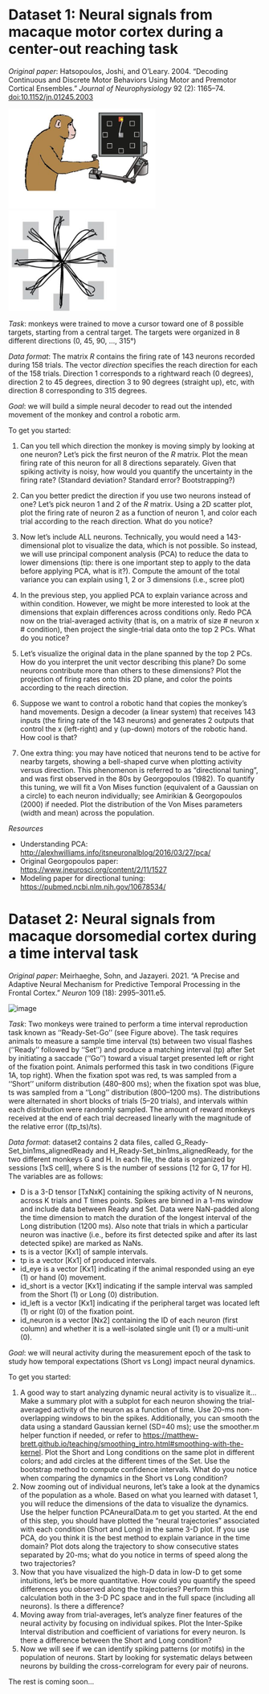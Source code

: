# Dataset 1: Neural signals from macaque motor cortex during a center-out reaching task

*Original paper*: Hatsopoulos, Joshi, and O’Leary. 2004. “Decoding Continuous and Discrete Motor Behaviors Using Motor and Premotor Cortical Ensembles.” *Journal of Neurophysiology* 92 (2): 1165–74.  [doi:10.1152/jn.01245.2003](https://journals.physiology.org/doi/full/10.1152/jn.01245.2003)


<img src="./dataset1_reaching-task/centerout-task.png" height="200" />      <img src="./dataset1_reaching-task/trajectories.png" height="200" />


*Task*: monkeys were trained to move a cursor toward one of 8 possible
targets, starting from a central target. The targets were organized in 8
different directions (0, 45, 90, …, 315°)

*Data format*: The matrix *R* contains the firing rate of 143 neurons
recorded during 158 trials. The vector *direction* specifies the reach
direction for each of the 158 trials. Direction 1 corresponds to a
rightward reach (0 degrees), direction 2 to 45 degrees, direction 3 to
90 degrees (straight up), etc, with direction 8 corresponding to 315
degrees.

*Goal*: we will build a simple neural decoder to read out the intended
movement of the monkey and control a robotic arm.

To get you started:

1)  Can you tell which direction the monkey is moving simply by looking
    at one neuron? Let’s pick the first neuron of the *R* matrix. Plot
    the mean firing rate of this neuron for all 8 directions separately.
    Given that spiking activity is noisy, how would you quantify the
    uncertainty in the firing rate? (Standard deviation? Standard error?
    Bootstrapping?)

1)  Can you better predict the direction if you use two neurons instead
    of one? Let’s pick neuron 1 and 2 of the *R* matrix. Using a 2D
    scatter plot, plot the firing rate of neuron 2 as a function of
    neuron 1, and color each trial according to the reach direction.
    What do you notice?

1)  Now let’s include ALL neurons. Technically, you would need a
    143-dimensional plot to visualize the data, which is not possible.
    So instead, we will use principal component analysis (PCA) to reduce
    the data to lower dimensions (tip: there is one important step to
    apply to the data before applying PCA, what is it?). Compute the
    amount of the total variance you can explain using 1, 2 or 3
    dimensions (i.e., scree plot)
    
1) In the previous step, you applied PCA to explain variance across and within condition. However, we might be more interested to look at the dimensions that explain differences across conditions only. Redo PCA now on the trial-averaged activity (that is, on a matrix of size # neuron x # condition), then project the single-trial data onto the top 2 PCs. What do you notice?     

1)  Let’s visualize the original data in the plane spanned by the top 2
    PCs. How do you interpret the unit vector describing this plane? Do
    some neurons contribute more than others to these dimensions? ​​Plot
    the projection of firing rates onto this 2D plane, and color the
    points according to the reach direction.

1)  Suppose we want to control a robotic hand that copies the monkey’s
    hand movements. Design a decoder (a linear system) that receives 143
    inputs (the firing rate of the 143 neurons) and generates 2 outputs
    that control the x (left-right) and y (up-down) motors of the
    robotic hand. How cool is that?
 
1)  One extra thing: you may have noticed that neurons tend to be active for nearby targets, showing a bell-shaped curve when plotting activity versus  direction. This phenomenon is referred to as “directional tuning”, and was first observed in the 80s by Georgopoulos (1982). To quantify this tuning, we will fit a Von Mises function (equivalent of a Gaussian on a circle) to each neuron individually; see Amirikian & Georgopoulos (2000) if needed. Plot the distribution of the Von Mises parameters (width and mean) across the population. 
    
*Resources*

- Understanding PCA: http://alexhwilliams.info/itsneuronalblog/2016/03/27/pca/
- Original Georgopoulos paper: https://www.jneurosci.org/content/2/11/1527
- Modeling paper for directional tuning: https://pubmed.ncbi.nlm.nih.gov/10678534/

# Dataset 2: Neural signals from macaque dorsomedial cortex during a time interval task

*Original paper*: Meirhaeghe, Sohn, and Jazayeri. 2021. “A Precise and Adaptive Neural Mechanism for Predictive
Temporal Processing in the Frontal Cortex.” *Neuron* 109 (18):
2995–3011.e5.

<img width="453" alt="image" src="https://github.com/CONECT-INT/2023_CENTURI-SummerSchool/assets/25228402/fc761eaf-bd42-4782-a53b-41c2de5c5c97">

*Task*: Two monkeys were trained to perform a time interval reproduction task known as ‘‘Ready-Set-Go’’ (see Figure above). The task requires animals to measure a sample time interval (ts) between two visual flashes (‘‘Ready’’ followed by ‘‘Set’’) and produce a matching interval (tp) after Set by initiating a saccade (‘‘Go’’) toward a visual target presented left or right of the fixation point. Animals performed this task in two conditions (Figure 1A, top right). When the fixation spot was red, ts was sampled from a ‘‘Short’’ uniform distribution (480–800 ms); when the fixation spot was blue, ts was sampled from a ‘‘Long’’ distribution (800–1200 ms). The distributions were alternated in short blocks of trials (5–20 trials), and intervals within each distribution were randomly sampled. The amount of reward monkeys received at the end of each trial decreased linearly with the magnitude of the relative error ((tp_ts)/ts).

*Data format*: dataset2 contains 2 data files, called G_Ready-Set_bin1ms_alignedReady and H_Ready-Set_bin1ms_alignedReady, for the two different monkeys G and H. In each file, the data is organized by sessions [1xS cell], where S is the number of sessions [12 for G, 17 for H]. The variables are as follows:

- D is a 3-D tensor [TxNxK] containing the spiking activity of N neurons, across K trials and T times points. Spikes are binned in a 1-ms window and include data between Ready and Set. Data were NaN-padded along the time dimension to match the duration of the longest interval of the Long distribution (1200 ms). Also note that trials in which a particular neuron was inactive (i.e., before its first detected spike and after its last detected spike) are marked as NaNs.
- ts is a vector [Kx1] of sample intervals.
- tp is a vector [Kx1] of produced intervals.
- id_eye is a vector [Kx1] indicating if the animal responded using an eye (1) or hand (0) movement.
- id_short is a vector [Kx1] indicating if the sample interval was sampled from the Short (1) or Long (0) distribution.
- id_left is a vector [Kx1] indicating if the peripheral target was located left (1) or right (0) of the fixation point.
- id_neuron is a vector [Nx2] containing the ID of each neuron (first column) and whether it is a well-isolated single unit (1) or a multi-unit (0).

*Goal*: we will neural activity during the measurement epoch of the task to study how temporal expectations (Short vs Long) impact neural dynamics.

To get you started:

1.	A good way to start analyzing dynamic neural activity is to visualize it… Make a summary plot with a subplot for each neuron showing the trial-averaged activity of the neuron as a function of time. Use 20-ms non-overlapping windows to bin the spikes. Additionally, you can smooth the data using a standard Gaussian kernel (SD=40 ms); use the smoother.m helper function if needed, or refer to https://matthew-brett.github.io/teaching/smoothing_intro.html#smoothing-with-the-kernel. Plot the Short and Long conditions on the same plot in different colors; and add circles at the different times of the Set. Use the bootstrap method to compute confidence intervals. What do you notice when comparing the dynamics in the Short vs Long condition? 
2.	Now zooming out of individual neurons, let’s take a look at the dynamics of the population as a whole. Based on what you learned with dataset 1, you will reduce the dimensions of the data to visualize the dynamics. Use the helper function PCAneuralData.m to get you started. At the end of this step, you should have plotted the “neural trajectories” associated with each condition (Short and Long) in the same 3-D plot. If you use PCA, do you think it is the best method to explain variance in the time domain? Plot dots along the trajectory to show consecutive states separated by 20-ms; what do you notice in terms of speed along the two trajectories? 
3.	Now that you have visualized the high-D data in low-D to get some intuitions, let’s be more quantitative. How could you quantify the speed differences you observed along the trajectories? Perform this calculation both in the 3-D PC space and in the full space (including all neurons). Is there a difference?
4.	Moving away from trial-averages, let’s analyze finer features of the neural activity by focusing on individual spikes. Plot the Inter-Spike Interval distribution and coefficient of variations for every neuron. Is there a difference between the Short and Long condition? 
5.	Now we will see if we can identify spiking patterns (or motifs) in the population of neurons. Start by looking for systematic delays between neurons by building the cross-correlogram for every pair of neurons.  

The rest is coming soon...
